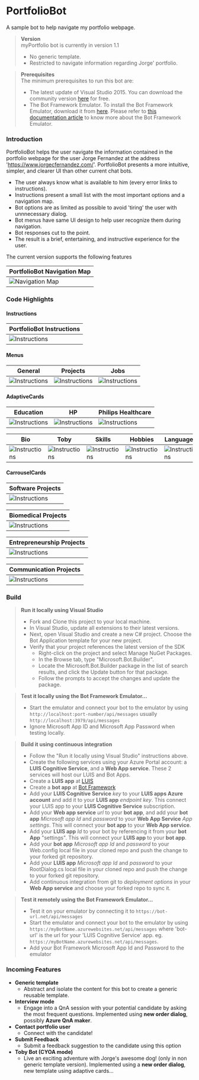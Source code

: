 # PortfolioBot

A sample bot to help navigate my portfolio webpage.

> **Version**  
> myPortfolio bot is currently in version 1.1  
> - No generic template.  
> - Restricted to navigate information regarding Jorge' portfolio.  

> **Prerequisites**  
> The minimum prerequisites to run this bot are:  
> - The latest update of Visual Studio 2015. You can download the community version [here](http://www.visualstudio.com) for free.  
> - The Bot Framework Emulator. To install the Bot Framework Emulator, download it from [here](https://emulator.botframework.com/). Please refer to [this documentation article](https://github.com/microsoft/botframework-emulator/wiki/Getting-Started) to know more about the Bot Framework Emulator. 

### Introduction
PortfolioBot helps the user navigate the information contained in the portfolio webpage for the user Jorge Fernandez at the address 'https://www.jorgecfernandez.com/'.
PortfolioBot presents a more intuitive, simpler, and clearer UI than other current chat bots. 

* The user always know what is available to him (every error links to instructions). 
* Instructions present a small list with the most important options and a navigation map.
* Bot options are as limited as possible to avoid 'tiring' the user with unnnecessary dialog.
* Bot menus have same UI design to help user recognize them during navigation.
* Bot responses cut to the point.
* The result is a brief, entertaining, and instructive experience for the user.

The current version supports the following features

| PortfolioBot Navigation Map |
|-------------------------------|
|![Navigation Map](PortfolioBot/images/NavigationMap_small.png)|

### Code Highlights

#### Instructions
| PortfolioBot Instructions |
|-------------------------------|
|![Instructions](PortfolioBot/images/Instructions.png)|

#### Menus

| General | Projects | Jobs |
|----------|-------|----------|
|![Instructions](PortfolioBot/images/GeneralMenu.png)|![Instructions](PortfolioBot/images/ProjectsMenu.png)|![Instructions](PortfolioBot/images/JobsMenu.png)|

#### AdaptiveCards

| Education | HP | Philips Healthcare |
|----------|-------|----------|
|![Instructions](PortfolioBot/images/Education.png)|![Instructions](PortfolioBot/images/HPCard.png)|![Instructions](PortfolioBot/images/PhilipsHealthcare.png)|

| Bio | Toby | Skills |Hobbies | Languages |
|----------|-------|----------|-------|----------|
|![Instructions](PortfolioBot/images/BioCard.png)|![Instructions](PortfolioBot/images/TobyCard.png)|![Instructions](PortfolioBot/images/SkillsCard.png)|![Instructions](PortfolioBot/images/HobbiesCard.png)|![Instructions](PortfolioBot/images/LanguagesCard.png)|

#### CarrouselCards
| Software Projects |
|----------|
|![Instructions](PortfolioBot/images/SoftwareProjects.png)|

| Biomedical Projects |
|----------|
|![Instructions](PortfolioBot/images/BiomedicalProjects.png)|

| Entrepreneurship Projects |
|----------|
|![Instructions](PortfolioBot/images/EntrepreneurshipProjects.png)|

| Communication Projects |
|----------|
|![Instructions](PortfolioBot/images/CommunicationProjects.png)|

### Build  
> **Run it locally using Visual Studio**  
> - Fork and Clone this project to your local machine.  
> - In Visual Studio, update all extensions to their latest versions.  
> - Next, open Visual Studio and create a new C# project. Choose the Bot Application template for your new project.
> - Verify that your project references the latest version of the SDK  
>   - Right-click on the project and select Manage NuGet Packages.  
>   - In the Browse tab, type "Microsoft.Bot.Builder".  
>   - Locate the Microsoft.Bot.Builder package in the list of search results, and click the Update button for that package.  
>   - Follow the prompts to accept the changes and update the package.  

> **Test it locally using the Bot Framework Emulator...**  
> - Start the emulator and connect your bot to the emulator by using ``http://localhost:port-number/api/messages``
  usually ``http://localhost:3979/api/messages``  
> - Ignore Microsoft App ID and Microsoft App Password when testing locally.    

> **Build it using continuous integration**
> - Follow the "Run it locally using Visual Studio" instructions above.
> - Create the following services using your Azure Portal account: a **LUIS Cognitive Service**, and a **Web App service**. These 2 services will host our LUIS and Bot Apps.
> - Create a **LUIS app** at [LUIS](https://www.luis.ai/)
> - Create a **bot app** at [Bot Framework](https://dev.botframework.com/)
> - Add your **LUIS Cognitive Service** *key* to your **LUIS apps Azure account** and add it to your **LUIS app** *endpoint key*. This connect your LUIS app to your **LUIS Cognitive Service** subscription. 
> - Add your **Web app service** *url* to your **bot app**, and add your **bot app** *Microsoft app Id* and *password* to your **Web App Service** *App settings*. This will connect your **bot app** to your **Web App service**.  
> - Add your **LUIS app** *Id* to your bot by referencing it from your **bot App** "settings". This will connect your **LUIS app** to your **bot app**.  
> - Add your **bot app** *Microsoft app Id* and *password* to your Web.config local file in your cloned repo and push the change to your forked git repository. 
> - Add your **LUIS app** *Microsoft app Id* and *password* to your RootDialog.cs local file in your cloned repo and push the change to your forked git repository. 
> - Add continuous integration from git to *deployment options* in your **Web App service** and choose your forked repo to sync it.  

> **Test it remotely using the Bot Framework Emulator...** 
> - Test it on your emulator by connecting it to ``https://bot-url.net/api/messages``
> - Start the emulator and connect your bot to the emulator by using ``https://myBotName.azurewebsites.net/api/messages`` where 'bot-url' is the url for your 'LUIS Cognitive Service' app. eg. ``https://myBotName.azurewebsites.net/api/messages``.
> - Add your Bot Framework Microsoft App Id and Password to the emulator


### Incoming Features
 - **Generic template**
    - Abstract and isolate the content for this bot to create a generic reusable template.
 - **Interview mode**
    - Engage into a QnA session with your potential candidate by asking the most frequent questions. Implemented using **new order dialog**, possibly **Azure QnA maker**. 
 - **Contact portfolio user**
    - Connect with the candidate!
 - **Submit Feedback**
    - Submit a feedback suggestion to the candidate using this option
 - **Toby Bot (CYOA mode)**
    - Live an exciting adventure with Jorge's awesome dog! (only in non generic template version). Implemented using a **new order dialog**, new template using adaptive cards...

